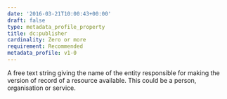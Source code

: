 ```yaml
---
date: '2016-03-21T10:00:43+00:00'
draft: false
type: metadata_profile_property
title: dc:publisher
cardinality: Zero or more
requirement: Recommended
metadata_profile: v1-0
---
```

A free text string giving the name of the entity responsible for making the version of record of a resource available. This could be a person, organisation or service.
